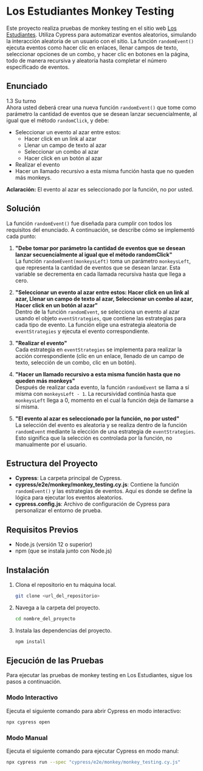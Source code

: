 # Los Estudiantes Monkey Testing

Este proyecto realiza pruebas de monkey testing en el sitio web [Los Estudiantes](https://losestudiantes.com). Utiliza Cypress para automatizar eventos aleatorios, simulando la interacción aleatoria de un usuario con el sitio. La función `randomEvent()` ejecuta eventos como hacer clic en enlaces, llenar campos de texto, seleccionar opciones de un combo, y hacer clic en botones en la página, todo de manera recursiva y aleatoria hasta completar el número especificado de eventos.

## Enunciado

1.3 Su turno  
Ahora usted deberá crear una nueva función `randomEvent()` que tome como parámetro la cantidad de eventos que se desean lanzar secuencialmente, al igual que el método `randomClick`, y debe:

- Seleccionar un evento al azar entre estos:
  - Hacer click en un link al azar
  - Llenar un campo de texto al azar
  - Seleccionar un combo al azar
  - Hacer click en un botón al azar
- Realizar el evento
- Hacer un llamado recursivo a esta misma función hasta que no queden más monkeys.

**Aclaración:** El evento al azar es seleccionado por la función, no por usted.

## Solución

La función `randomEvent()` fue diseñada para cumplir con todos los requisitos del enunciado. A continuación, se describe cómo se implementó cada punto:

1. **"Debe tomar por parámetro la cantidad de eventos que se desean lanzar secuencialmente al igual que el método randomClick"**  
   La función `randomEvent(monkeysLeft)` toma un parámetro `monkeysLeft`, que representa la cantidad de eventos que se desean lanzar. Esta variable se decrementa en cada llamada recursiva hasta que llega a cero.

2. **"Seleccionar un evento al azar entre estos: Hacer click en un link al azar, Llenar un campo de texto al azar, Seleccionar un combo al azar, Hacer click en un botón al azar"**  
   Dentro de la función `randomEvent`, se selecciona un evento al azar usando el objeto `eventStrategies`, que contiene las estrategias para cada tipo de evento. La función elige una estrategia aleatoria de `eventStrategies` y ejecuta el evento correspondiente.

3. **"Realizar el evento"**  
   Cada estrategia en `eventStrategies` se implementa para realizar la acción correspondiente (clic en un enlace, llenado de un campo de texto, selección de un combo, clic en un botón).

4. **"Hacer un llamado recursivo a esta misma función hasta que no queden más monkeys"**  
   Después de realizar cada evento, la función `randomEvent` se llama a sí misma con `monkeysLeft - 1`. La recursividad continúa hasta que `monkeysLeft` llega a 0, momento en el cual la función deja de llamarse a sí misma.

5. **"El evento al azar es seleccionado por la función, no por usted"**  
   La selección del evento es aleatoria y se realiza dentro de la función `randomEvent` mediante la elección de una estrategia de `eventStrategies`. Esto significa que la selección es controlada por la función, no manualmente por el usuario.

## Estructura del Proyecto

- **Cypress**: La carpeta principal de Cypress.
- **cypress/e2e/monkey/monkey_testing.cy.js**: Contiene la función `randomEvent()` y las estrategias de eventos. Aquí es donde se define la lógica para ejecutar los eventos aleatorios.
- **cypress.config.js**: Archivo de configuración de Cypress para personalizar el entorno de prueba.

## Requisitos Previos

- Node.js (versión 12 o superior)
- npm (que se instala junto con Node.js)

## Instalación

1. Clona el repositorio en tu máquina local.
    ```bash
    git clone <url_del_repositorio>
    ```
2. Navega a la carpeta del proyecto.
    ```bash
    cd nombre_del_proyecto
    ```
3. Instala las dependencias del proyecto.
    ```bash
    npm install
    ```

## Ejecución de las Pruebas

Para ejecutar las pruebas de monkey testing en Los Estudiantes, sigue los pasos a continuación.

### Modo Interactivo

Ejecuta el siguiente comando para abrir Cypress en modo interactivo:

```bash
npx cypress open
```

### Modo Manual

Ejecuta el siguiente comando para ejecutar Cypress en modo manul:

```bash
npx cypress run --spec "cypress/e2e/monkey/monkey_testing.cy.js"

```
